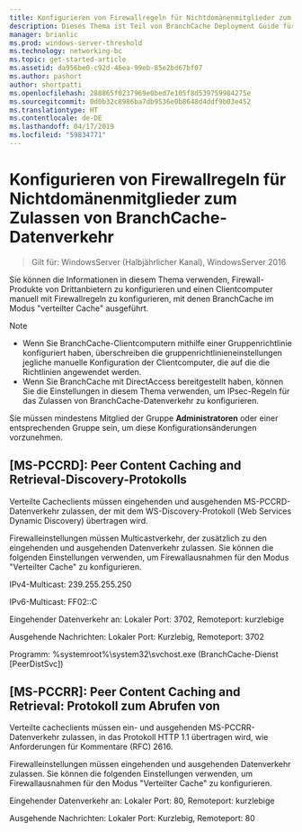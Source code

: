 ```yaml
---
title: Konfigurieren von Firewallregeln für Nichtdomänenmitglieder zum Zulassen von BranchCache-Datenverkehr
description: Dieses Thema ist Teil von BranchCache Deployment Guide für Windows Server 2016, die veranschaulicht, wie Sie BranchCache in verteilter und gehosteter Cachemodus zur Optimierung der WAN-bandbreitennutzung in Zweigstellen bereitstellen
manager: brianlic
ms.prod: windows-server-threshold
ms.technology: networking-bc
ms.topic: get-started-article
ms.assetid: da956be0-c92d-46ea-99eb-85e2bd67bf07
ms.author: pashort
author: shortpatti
ms.openlocfilehash: 288865f0237969e0bed7e105f8d539759984275e
ms.sourcegitcommit: 0d0b32c8986ba7db9536e0b8648d4ddf9b03e452
ms.translationtype: HT
ms.contentlocale: de-DE
ms.lasthandoff: 04/17/2019
ms.locfileid: "59834771"
---
```

# <a name="configure-firewall-rules-for-non-domain-members-to-allow-branchcache-traffic"></a>Konfigurieren von Firewallregeln für Nichtdomänenmitglieder zum Zulassen von BranchCache-Datenverkehr

>Gilt für: WindowsServer (Halbjährlicher Kanal), WindowsServer 2016

Sie können die Informationen in diesem Thema verwenden, Firewall-Produkte von Drittanbietern zu konfigurieren und einen Clientcomputer manuell mit Firewallregeln zu konfigurieren, mit denen BranchCache im Modus "verteilter Cache" ausgeführt.  
  
> [!NOTE]  
> -   Wenn Sie BranchCache-Clientcomputern mithilfe einer Gruppenrichtlinie konfiguriert haben, überschreiben die gruppenrichtlinieneinstellungen jegliche manuelle Konfiguration der Clientcomputer, die auf die die Richtlinien angewendet werden.  
> -   Wenn Sie BranchCache mit DirectAccess bereitgestellt haben, können Sie die Einstellungen in diesem Thema verwenden, um IPsec-Regeln für das Zulassen von BranchCache-Datenverkehr zu konfigurieren.  
  
Sie müssen mindestens Mitglied der Gruppe **Administratoren** oder einer entsprechenden Gruppe sein, um diese Konfigurationsänderungen vorzunehmen.  
  
## <a name="ms-pccrd-peer-content-caching-and-retrieval-discovery-protocol"></a>[MS-PCCRD]: Peer Content Caching and Retrieval-Discovery-Protokolls  
Verteilte Cacheclients müssen eingehenden und ausgehenden MS-PCCRD-Datenverkehr zulassen, der mit dem WS-Discovery-Protokoll (Web Services Dynamic Discovery) übertragen wird.  
  
Firewalleinstellungen müssen Multicastverkehr, der zusätzlich zu den eingehenden und ausgehenden Datenverkehr zulassen. Sie können die folgenden Einstellungen verwenden, um Firewallausnahmen für den Modus "Verteilter Cache" zu konfigurieren.  
  
IPv4-Multicast: 239.255.255.250  
  
IPv6-Multicast: FF02::C  
  
Eingehender Datenverkehr an: Lokaler Port: 3702, Remoteport: kurzlebige  
  
Ausgehende Nachrichten: Lokaler Port: Kurzlebig, Remoteport: 3702  
  
Programm: %systemroot%\system32\svchost.exe (BranchCache-Dienst [PeerDistSvc])  
  
## <a name="ms-pccrr-peer-content-caching-and-retrieval-retrieval-protocol"></a>[MS-PCCRR]: Peer Content Caching and Retrieval: Protokoll zum Abrufen von  
Verteilte cacheclients müssen ein- und ausgehenden MS-PCCRR-Datenverkehr zulassen, in das Protokoll HTTP 1.1 übertragen wird, wie Anforderungen für Kommentare (RFC) 2616.  
  
Firewalleinstellungen müssen eingehenden und ausgehenden Datenverkehr zulassen. Sie können die folgenden Einstellungen verwenden, um Firewallausnahmen für den Modus "Verteilter Cache" zu konfigurieren.  
  
Eingehender Datenverkehr an: Lokaler Port: 80, Remoteport: kurzlebige  
  
Ausgehende Nachrichten: Lokaler Port: Kurzlebig, Remoteport: 80  
  


